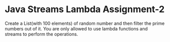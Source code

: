 # Java Streams Lambda Assignment-2
Create a List<Integer>(with 100 elements) of random number and then filter the prime numbers out of it. You are only allowed to use lambda functions and streams to perform the operations.
